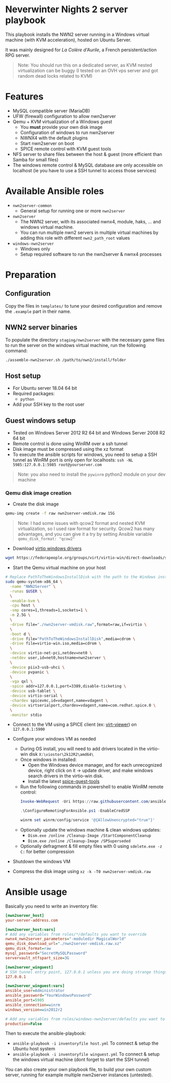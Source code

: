 
# Neverwinter Nights 2 server playbook

This playbook installs the NWN2 server running in a Windows virtual machine (with KVM acceleration), hosted on Ubuntu Server.

It was mainly designed for _La Colère d'Aurile_, a French persistent/action RPG server.

> Note: You should run this on a dedicated server, as KVM nested virtualization can be buggy (I tested on an OVH vps server and got random dead locks related to KVM) 


# Features
- MySQL compatible server (MariaDB)
- UFW (firewall) configuration to allow nwn2server
- Qemu + KVM virtualization of a Windows guest
    + You __must__ provide your own disk image
    + Configuration of windows to run nwn2server
    + NWNX4 with the default plugins
    + Start nwn2server on boot
    + SPICE remote control with KVM guest tools
- NFS server to share files between the host & guest (more efficient than Samba for small files)
- The windows remote control & MySQL database are only accessible on localhost (ie you have to use a SSH tunnel to access those services)


# Available Ansible roles

- `nwn2server-common`
    + General setup for running one or more `nwn2server`
- `nwn2server`
    + The NWN2 server, with its associated nwnx4, module, haks, ... and windows virtual machine.
    + You can run multiple nwn2 servers in multiple virtual machines by adding this role with different `nwn2_path_root` values
- `windows-nwn2server`
    + Windows only
    + Setup required software to run the nwn2server & nwnx4 processes


# Preparation

## Configuration
Copy the files in `templates/` to tune your desired configuration and remove the `.example` part in their name.


## NWN2 server binaries
To populate the directory `staging/nwn2server` with the necessary game files to run the server on the windows virtual machine, run the following command:
```sh
./assemble-nwn2server.sh /path/to/nwn2/install/folder
```



## Host setup

- For Ubuntu server 18.04 64 bit
- Required packages:
    + `python`
- Add your SSH key to the root user

## Guest windows setup

- Tested on Windows Server 2012 R2 64 bit and Windows Server 2008 R2 64 bit
- Remote control is done using WinRM over a ssh tunnel
- Disk image must be compressed using the xz format
- To execute the ansible scripts for windows, you need to setup a SSH tunnel as WinRM port is only open for localhosts: `ssh -NL 5985:127.0.0.1:5985 root@yourserver.com`

> Note: you also need to install the `pywinrm` python2 module on your dev machine

### Qemu disk image creation

- Create the disk image
```sh
qemu-img create -f raw nwn2server-vmdisk.raw 15G
```

> Note: I had some issues with qcow2 format and nested KVM virtualization, so I used raw format for security. Qcow2 has many advantages, and you can give it a try by setting Ansible variable `qemu_disk_format: "qcow2"`

- Download [virtio windows drivers](https://fedoraproject.org/wiki/Windows_Virtio_Drivers#Direct_download)
```sh
wget https://fedorapeople.org/groups/virt/virtio-win/direct-downloads/stable-virtio/virtio-win.iso
```

- Start the Qemu virtual machine on your host
```sh
# Replace PathToTheWindowsInstallDisk with the path to the Windows install disk
sudo qemu-system-x86_64 \
  -name "NWN2Server" \
  -runas $USER \
  \
  -enable-kvm \
  -cpu host \
  -smp cores=1,threads=1,sockets=1 \
  -m 2.5G \
  \
  -drive file="./nwn2server-vmdisk.raw",format=raw,if=virtio \
  \
  -boot d \
  -drive file="PathToTheWindowsInstallDisk",media=cdrom \
  -drive file=virtio-win.iso,media=cdrom \
  \
  -device virtio-net-pci,netdev=net0 \
  -netdev user,id=net0,hostname=nwn2server \
  \
  -device piix3-usb-uhci \
  -device pvpanic \
  \
  -vga qxl \
  -spice addr=127.0.0.1,port=3389,disable-ticketing \
  -device usb-tablet \
  -device virtio-serial \
  -chardev spicevmc,id=vdagent,name=vdagent \
  -device virtserialport,chardev=vdagent,name=com.redhat.spice.0 \
  \
  -monitor stdio
```
- Connect to the VM using a SPICE client (ex: [virt-viewer](https://virt-manager.org/download/)) on `127.0.0.1:5900`
- Configure your windows VM as needed
    + During OS install, you will need to add drivers located in the virtio-win disk `X:\viostor\2k12R2\amd64\`
    + Once windows in installed:
      * Open the Windows device manager, and for each unrecognized device, right click on it -> update driver, and make windows search drivers in the virtio-win disk.
      * Install the latest [spice-guest-tools](https://www.spice-space.org/download.html)
    + Run the following commands in powershell to enable WinRM remote control:
      ```powershell
      Invoke-WebRequest -Uri https://raw.githubusercontent.com/ansible/ansible/devel/examples/scripts/ConfigureRemotingForAnsible.ps1 -OutFile ConfigureRemotingForAnsible.ps1

      .\ConfigureRemotingForAnsible.ps1 -EnableCredSSP

      winrm set winrm/config/service '@{AllowUnencrypted="true"}'
      ```
    + Optionally update the windows machine & clean windows updates:
        * `Dism.exe /online /Cleanup-Image /StartComponentCleanup`
        * `Dism.exe /online /Cleanup-Image /SPSuperseded`
    + Optionally defragment & fill empty files with 0 using `sdelete.exe -z C:` for better compression

- Shutdown the windows VM
- Compress the disk image using `xz -k -T0 nwn2server-vmdisk.raw`


# Ansible usage

Basically you need to write an inventory file:

```ini
[nwn2server_host]
your-server-address.com

[nwn2server_host:vars]
# Add any variables from roles/*/defaults you want to override
nwnx4_nwn2server_parameters="-moduledir MagicalWorld"
qemu_disk_download_url="./nwn2server-vmdisk.raw.xz"
qemu_disk_format=raw
mysql_password="SecretMySQLPassword"
servervault_ntfspart_size=3G

[nwn2server_winguest]
# SSH tunnel entry point, 127.0.0.1 unless you are doing strange things :)
127.0.0.1

[nwn2server_winguest:vars]
ansible_user=Administrator
ansible_password="YourWindowsPassword"
ansible_port=5985
ansible_connection=winrm
windows_version=win2012r2

# Add any variables from roles/windows-nwn2server/defaults you want to override
production=False
```

Then to execute the ansible-playbook:
- `ansible-playbook -i inventoryfile host.yml` To connect & setup the Ubuntu host system
- `ansible-playbook -i inventoryfile winguest.yml` To connect & setup the windows virtual machine (dont forget to start the SSH tunnel)


You can also create your own playbook file, to build your own custom server, running for example multiple nwn2server instances (untested).
